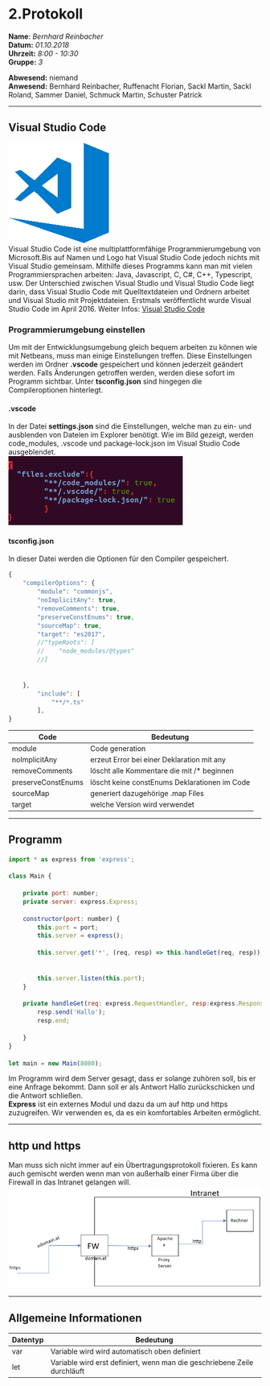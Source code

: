 # 2.Protokoll  
  
  **Name**:  *Bernhard Reinbacher*  
  **Datum:** *01.10.2018*  
  **Uhrzeit:** *8:00 - 10:30*  
  **Gruppe:** *3*  
  
   
    
 **Abwesend:** niemand  
 **Anwesend:** Bernhard Reinbacher, Ruffenacht Florian, Sackl Martin, Sackl Roland, Sammer Daniel, Schmuck Martin, Schuster Patrick  
  
*********************************************************************************************************************************    
## Visual Studio Code   
![vscode](/reibem14/vscode2.png)     
Visual Studio Code ist eine multiplattformfähige Programmierumgebung von Microsoft.Bis auf Namen und Logo hat Visual Studio Code jedoch nichts mit Visual Studio gemeinsam. Mithilfe dieses Programms kann man mit vielen Programmiersprachen arbeiten: Java, Javascript, C, C#, C++, Typescript, usw. Der Unterschied zwischen Visual Studio und Visual Studio Code liegt darin, dass Visual Studio Code mit Quelltextdateien und Ordnern arbeitet und Visual Studio mit Projektdateien. Erstmals veröffentlicht wurde Visual Studio Code im April 2016. Weiter Infos: [Visual Studio Code](https://code.visualstudio.com/)      

### Programmierumgebung einstellen  
Um mit der Entwicklungsumgebung gleich bequem arbeiten zu können wie mit Netbeans, muss man einige Einstellungen treffen. Diese Einstellungen werden im Ordner **.vscode** gespeichert und können jederzeit geändert werden. Falls Änderungen getroffen werden, werden diese sofort im Programm sichtbar. Unter **tsconfig.json** sind hingegen die Compileroptionen hinterlegt.    
  
#### .vscode  
In der Datei **settings.json** sind die Einstellungen, welche man zu ein- und ausblenden von Dateien im Explorer benötigt. Wie im Bild gezeigt, werden code_modules, .vscode und package-lock.json im Visual Studio Code ausgeblendet.  
![settings.json](/reibem14/settings.json.PNG)  
  
#### tsconfig.json  
In dieser Datei werden die Optionen für den Compiler gespeichert.   
```javascript  
{
    "compilerOptions": {
        "module": "commonjs",
        "noImplicitAny": true,
        "removeComments": true,
        "preserveConstEnums": true,
        "sourceMap": true,
        "target": "es2017",
        //"typeRoots": [
        //    "node_modules/@types"
        //]
           

    },
        "include": [
            "**/*.ts"
        ],
}  
```

Code | Bedeutung  
---- | ---------  
module | Code generation  
noImplicitAny | erzeut Error bei einer Deklaration mit any  
removeComments | löscht alle Kommentare die mit /* beginnen  
preserveConstEnums | löscht keine constEnums Deklarationen im Code  
sourceMap | generiert dazugehörige .map Files  
target | welche Version wird verwendet   
********************************************************************************************************************************  
## Programm  
```javascript  
import * as express from 'express';

class Main {

    private port: number;
    private server: express.Express;

    constructor(port: number) {
        this.port = port;
        this.server = express();

        this.server.get('*', (req, resp) => this.handleGet(req, resp));


        this.server.listen(this.port);
    }

    private handleGet(req: express.RequestHandler, resp:express.Response) {
        resp.send('Hallo');
        resp.end;
     
    }
}

let main = new Main(8080);  
```
Im Programm wird dem Server gesagt, dass er solange zuhören soll, bis er eine Anfrage bekommt. Dann soll er als Antwort Hallo zurückschicken und die Antwort schließen.   
**Express** ist ein externes Modul und dazu da um auf http und https zuzugreifen. Wir verwenden es, da es ein komfortables Arbeiten ermöglicht.   
*******************************************************************************************************************************  
## http und https  
Man muss sich nicht immer auf ein Übertragungsprotokoll fixieren. Es kann auch gemischt werden wenn man von außerhalb einer Firma über die Firewall in das Intranet gelangen will.   
![Intranet](/reibem14/Intranet.PNG)  
*******************************************************************************************************************************  
## Allgemeine Informationen  
Datentyp | Bedeutung  
-------- | ---------  
var | Variable wird wird automatisch oben definiert 
let | Variable wird erst definiert, wenn man die geschriebene Zeile durchläuft  

  
  

